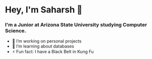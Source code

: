 # Hey, I'm Saharsh 👋

### I'm a Junior at Arizona State University studying Computer Science.

- 🔭 I’m working on personal projects
- 🌱 I’m learning about databases
- ⚡ Fun fact: I have a Black Belt in Kung Fu

[//]: # (## 📫 How to reach me:)

[//]: # ()
[//]: # (<img align="left" alt="website" width="22px" src="https://cdn2.iconfinder.com/data/icons/metro-ui-dock/128/Personal.png" />)

[//]: # (<img align="left" alt="website" width="22px" src="https://cdn2.iconfinder.com/data/icons/social-media-2285/512/1_Linkedin_unofficial_colored_svg-512.png" />)

[//]: # ([<img align="left" alt="website" width="22px" src="https://cdn2.iconfinder.com/data/icons/social-media-2285/512/1_Twitter3_colored_svg-512.png" />][twitter])

[//]: # ([<img align="left" alt="website" width="22px" src="https://cdn2.iconfinder.com/data/icons/social-media-2285/512/1_Instagram_colored_svg_1-512.png" />][instagram])

[//]: # (<br/>)

[//]: # ()
[//]: # ()
[//]: # (## :bulb: Languages and Tools:)

[//]: # ()
[//]: # (<img align="left" alt="React" width="26px" src="https://raw.githubusercontent.com/github/explore/80688e429a7d4ef2fca1e82350fe8e3517d3494d/topics/react/react.png" />)

[//]: # (<img align="left" alt="Sass" width="26px" src="https://raw.githubusercontent.com/github/explore/80688e429a7d4ef2fca1e82350fe8e3517d3494d/topics/sass/sass.png" />)

[//]: # (<img align="left" alt="JavaScript" width="26px" src="https://raw.githubusercontent.com/github/explore/80688e429a7d4ef2fca1e82350fe8e3517d3494d/topics/javascript/javascript.png" /><img align="left" alt="Node.js" width="26px" src="https://raw.githubusercontent.com/github/explore/80688e429a7d4ef2fca1e82350fe8e3517d3494d/topics/nodejs/nodejs.png" />)

[//]: # (<img align="left" alt="Nextjs" width="28px" src="https://iconape.com/wp-content/files/gm/82643/svg/next-js.svg" />)

[//]: # (<img align="left" alt="Redux" width="80px" src="https://miro.medium.com/max/7220/1*BpaqVMW2RjQAg9cFHcX1pw.png" />)

[//]: # ()
[//]: # ()
[//]: # (<br/>)

[//]: # (<br/>)

[//]: # (<br/>)

[//]: # ()
[//]: # (<!-- <img align="center" alt="Saharsh's Github Stats" src="https://github-readme-stats.vercel.app/api?username=saharshgoenka&show_icons=true&hide_border=true&bg_color=45,8BBEE8,EEC3AA"> -->)

[//]: # ()
[//]: # ([website]: https://saharshgoenka.com/)

[//]: # ([linkedin]: http://www.linkedin.com/in/saharshgoenka)

[//]: # ([twitter]: https://twitter.com/saharshgo)

[//]: # ([instagram]: https://www.instagram.com/saharshgoenka/)
